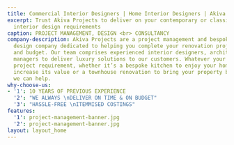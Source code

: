 ```yaml
---
title: Commercial Interior Designers | Home Interior Designers | Akiva Projects
excerpt: Trust Akiva Projects to deliver on your contemporary or classic home or commercial
  interior design requirements
caption: PROJECT MANAGEMENT, DESIGN <br> CONSULTANCY
company-description: Akiva Projects are a project management and bespoke interior
  design company dedicated to helping you complete your renovation project on time
  and budget. Our team comprises experienced interior designers, architects, and project
  managers to deliver luxury solutions to our customers. Whatever your renovation
  project requirement, whether it’s a bespoke kitchen to enjoy your home more and
  increase its value or a townhouse renovation to bring your property back to life,
  we can help.
why-choose-us:
- '1': 10 YEARS OF PREVIOUS EXPERIENCE
  '2': "WE ALWAYS \nDELIVER ON TIME & ON BUDGET"
  '3': "HASSLE-FREE \nITEMMISED COSTINGS"
features:
  '1': project-management-banner.jpg 
  '2': project-management-banner.jpg 
layout: layout_home
---
```


